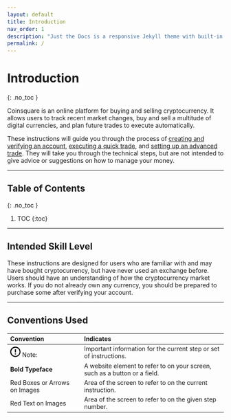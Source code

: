 ```yaml
---
layout: default
title: Introduction
nav_order: 1
description: "Just the Docs is a responsive Jekyll theme with built-in search that is easily customizable and hosted on GitHub Pages."
permalink: /
---
```


# Introduction
{: .no_toc }

Coinsquare is an online platform for buying and selling cryptocurrency. It allows users to track recent market changes, buy and sell a multitude of digital currencies, and plan future trades to execute automatically.

These instructions will guide you through the process of [creating and verifying an account](docs/create-account), [executing a quick trade](docs/quick-trade), and [setting up an advanced trade](docs/advanced-trade). They will take you through the technical steps, but are not intended to give advice or suggestions on how to manage your money.

* * *

## Table of Contents
{: .no_toc }

1. TOC
{:toc}

* * *

## Intended Skill Level

These instructions are designed for users who are familiar with and may have bought cryptocurrency, but have never used an exchange before. Users should have an understanding of how the cryptocurrency market works. If you do not already own any currency, you should be prepared to purchase some after verifying your account.

* * *

## Conventions Used

| Convention | Indicates |
|:-----------|:----------|
| <img src="https://github.com/NLisicin/coinsquare-docs/blob/gh-pages/assets/images/note.png" alt="Info Icon" width="24px"> Note: | Important information for the current step or set of instructions. |
| **Bold Typeface** | A website element to refer to on your screen, such as a button or a field. |
| Red Boxes or Arrows on Images | Area of the screen to refer to on the current instruction. |
| Red Text on Images | Area of the screen to refer to on the given step number. |
